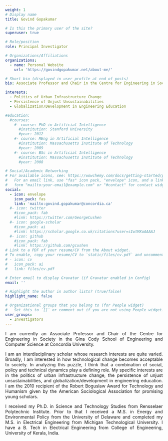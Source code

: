 ```yaml
---
weight: 1
# Display name
title: Govind Gopakumar

# Is this the primary user of the site?
superuser: true

# Role/position
role: Principal Investigator

# Organizations/Affiliations
organizations:
  - name: Personal Website 
    url: 'https://govindgopakumar.net/about-me/'

# Short bio (displayed in user profile at end of posts)
bio: Associate Professor and Chair in the Centre for Engineering in Society in the Gina Cody School of Engineering and Computer Science at Concordia University.

interests:
  - Politics of Urban Infrastructure Change
  - Persistence of Unjust Unsustainabilities
  - Globalization/Development in Engineering Education

#education:
  #courses:
    #- course: PhD in Artificial Intelligence
      #institution: Stanford University
      #year: 2012
    #- course: MEng in Artificial Intelligence
      #institution: Massachusetts Institute of Technology
      #year: 2009
    #- course: BSc in Artificial Intelligence
      #institution: Massachusetts Institute of Technology
      #year: 2008

# Social/Academic Networking
# For available icons, see: https://wowchemy.com/docs/getting-started/page-builder/#icons
#   For an email link, use "fas" icon pack, "envelope" icon, and a link in the
#   form "mailto:your-email@example.com" or "#contact" for contact widget.
social:
  - icon: envelope
    icon_pack: fas
    link: 'mailto:govind.gopakumar@concordia.ca'
  #- icon: twitter
    #icon_pack: fab
    #link: https://twitter.com/GeorgeCushen
  #- icon: google-scholar
    #icon_pack: ai
    #link: https://scholar.google.co.uk/citations?user=sIwtMXoAAAAJ
  #- icon: github
    #icon_pack: fab
    #link: https://github.com/gcushen
# Link to a PDF of your resume/CV from the About widget.
# To enable, copy your resume/CV to `static/files/cv.pdf` and uncomment the lines below.
# - icon: cv
#   icon_pack: ai
#   link: files/cv.pdf

# Enter email to display Gravatar (if Gravatar enabled in Config)
email: ''

# Highlight the author in author lists? (true/false)
highlight_name: false

# Organizational groups that you belong to (for People widget)
#   Set this to `[]` or comment out if you are not using People widget.
user_groups:
  - Investigators
---
```

<p align="justify">I am currently an Associate Professor and Chair of the Centre for Engineering in Society in the Gina Cody School of Engineering and Computer Science at Concordia University.</p>

 <p align="justify">I am an interdisciplinary scholar whose research interests are quite varied. Broadly, I am interested in how technological change becomes acceptable to society. In analyzing this puzzle, I think that a combination of social, policy and technical dynamics play a defining role. My specific interests are in the politics of urban infrastructure change, the persistence of unjust unsustainabilities, and globalization/development in engineering education. I am the 2010 recipient of the Robert Boguslaw Award for Technology and Humanism given by the American Sociological Association for promising young scholars. </p>

<p align="justify">I received my Ph.D. in Science and Technology Studies from Rensselaer Polytechnic Institute. Prior to that I received a M.S. in Energy and Environmental Policy from the University of Delaware and completed my M.S. in Electrical Engineering from Michigan Technological University. I have a B. Tech in Electrical Engineering from College of Engineering, University of Kerala, India.</p>

